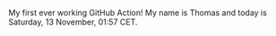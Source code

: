 My first ever working GitHub Action!
My name is Thomas and today is Saturday, 13 November, 01:57 CET. 
